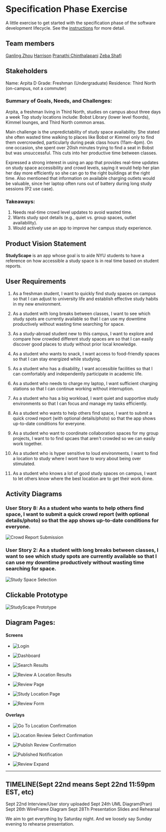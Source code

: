 # Specification Phase Exercise

A little exercise to get started with the specification phase of the software development lifecycle. See the [instructions](instructions.md) for more detail.

## Team members

[Ganling Zhou](https://github.com/GanlingZ)
[Harrison](https://github.com/PranathiChin)
[Pranathi Chinthalapani]()
[Zeba Shafi](https://github.com/Zeba-Shafi)

## Stakeholders

Name: Arpita D
Grade: Freshman (Undergraduate)
Residence: Third North (on-campus, not a commuter)

### Summary of Goals, Needs, and Challenges:
Arpita, a freshman living in Third North, studies on campus about three days a week
Top study locations include: Bobst Library (lower level floords), Kimmel lounges, and Third North common areas.

Main challenge is the unpredictability of study space availability. She stated she often wasted time walking to places like Bobst or Kimmel only to find them overcrowded, particularly during peak class hours (11am-4pm). On one occasion, she spent over 20ish minutes trying to find a seat in Bobst but was unsuccessful. This cuts into her productive time between classes.

Expressed a strong interest in using an app that provides real-time updates on study space accessibility and crowd levels, saying it would help her plan her day more efficiently so she can go to the right buildings at the right time. Also mentioned that information on available charging outlets would be valuable, since her laptop often runs out of battery during long study sessions (P2 use case).

### Takeaways:
1) Needs real-time crowd level updates to avoid wasted time.
2) Wants study spot details (e.g., quiet vs. group spaces, outlet availability).
3) Would actively use an app to improve her campus study experience.

<!-- See instructions. Delete this line and replace with the name(s) of the stakeholder(s) you interviewed and lists showing their goals/needs, and problems/frustrations.

//freshman

//undergraduate

//graduate 

questions: 
*Name/grade/communte or not

*What is your general experience in finding a study space on campus?

*What are your top study spaces on campus?

*How many days in a week would you study on campus?

*Have your had a specific experience that you had trouble finding an avaible spot to study on campus?

*If you have the option to, would you use an APP to check the accesbility of a study space on campus?

*Any additional information to add -->


## Product Vision Statement

**StudyScape** is an app whose goal is to aide NYU students to have a reference on how accessible a study space is in real time based on student reports. 

## User Requirements

1) As a freshman student, I want to quickly find study spaces on campus so that I can adjust to university life and establish effective study habits in my new environment.

2) As a student with long breaks between classes, I want to see which study spots are currently available so that I can use my downtime productively without wasting time searching for space.

3) As a study-abroad student new to this campus, I want to explore and compare how crowded different study spaces are so that I can easily discover good places to study without prior local knowledge.

4) As a student who wants to snack, I want access to food-friendly spaces so that I can stay energized while studying.

5) As a student who has a disability, I want accessible facilities so that I can comfortably and independently participate in academic life.

6) As a student who needs to charge my laptop, I want sufficient charging stations so that I can continue working without interruption.

7) As a student who has a big workload, I want quiet and supportive study environments so that I can focus and manage my tasks efficiently.

8) As a student who wants to help others find space, I want to submit a quick crowd report (with optional details/photo) so that the app shows up-to-date conditions for everyone.

9) As a student who want to coordinate collaboration spaces for my group projects, I want to to find spcaes that aren't crowded so we can easily work together.

10) As a student who is hyper sensitive to loud environments, I want to find a location to study where I wont have to wory about being over stimulated.
  
11) As a student who knows a lot of good study spaces on campus, I want to let others know where the best location are to get their work done.


## Activity Diagrams

### User Story 8: As a student who wants to help others find space, I want to submit a quick crowd report (with optional details/photo) so that the app shows up-to-date conditions for everyone.

![Crowd Report Submission](CrowdReportSubmission.png)

### User Story 2: As a student with long breaks between classes, I want to see which study spots are currently available so that I can use my downtime productively without wasting time searching for space.

![Study Space Selection](StudySpaceSelection.png)


## Clickable Prototype

![StudyScape Prototype](https://www.figma.com/proto/9zv31QvVINJVwMuIpuBxz4/HPZG?node-id=0-1&t=LqWDAaymUq6Jm2M2-1)

## Diagram Pages:

#### Screens

- ![Login](wireframe_images/Login.png)

- ![Dashboard](wireframe_images/Dashboard.png)

- ![Search Results](wireframe_images/Search%20Results.jpg)

- ![Review A Location Results](wireframe_images/Review%20A%20Location%20Results.png)

- ![Review Page](wireframe_images/Review%20Page.jpg)

- ![Study Location Page](wireframe_images/Study%20Location%20Page.jpg)

- ![Review Form](wireframe_images/Review%20Form.png)

#### Overlays

- ![Go To Location Confirmation](wireframe_images/Go%20To%20Location%20Confirmation.png)

- ![Location Review Select Confirmation](wireframe_images/Location%20Review%20Select%20Confirmation.png)

- ![Publish Review Confirmation](wireframe_images/Publish%20Review%20Confirmation.png)

- ![Published Notification](wireframe_images/Published%20Notification.png)

- ![Review Expand](wireframe_images/Review%20Expand.png)

----------------------------------------------------------------
## TIMELINE(Sept 22nd means Sept 22nd 11:59pm EST, etc)
Sept 22nd Interview/User story uploaded
Sept 24th UML Diagram(Pran)
Sept 26th WireFrame Diagram 
Sept 28Th Presentation Slides and Rehearsal

We aim to get everything by Saturday night. 
And we loosely say Sunday evening to rehearse presentation. 

